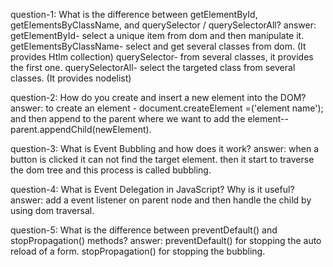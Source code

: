 question-1: What is the difference between getElementById, getElementsByClassName, and querySelector / querySelectorAll?
answer: getElementById- select a unique item from dom and then manipulate it.
        getElementsByClassName- select and get several classes from dom. (It provides Htlm collection)
        querySelector- from several classes, it provides the first one.
        querySelectorAll- select the targeted class from several classes. (It provides nodelist)

question-2: How do you create and insert a new element into the DOM?
answer: to create an element - document.createElement =('element name');
        and then append to the parent where we want to add the element--
        parent.appendChild(newElement).

question-3: What is Event Bubbling and how does it work?
answer: when a button is clicked it can not find the target element. then it start to traverse the dom tree and this process is called bubbling.

question-4: What is Event Delegation in JavaScript? Why is it useful?
answer: add a event listener on parent node and then handle the child by using dom traversal. 

question-5: What is the difference between preventDefault() and stopPropagation() methods?
answer: preventDefault() for stopping the auto reload of a form.
        stopPropagation() for stopping the bubbling.


